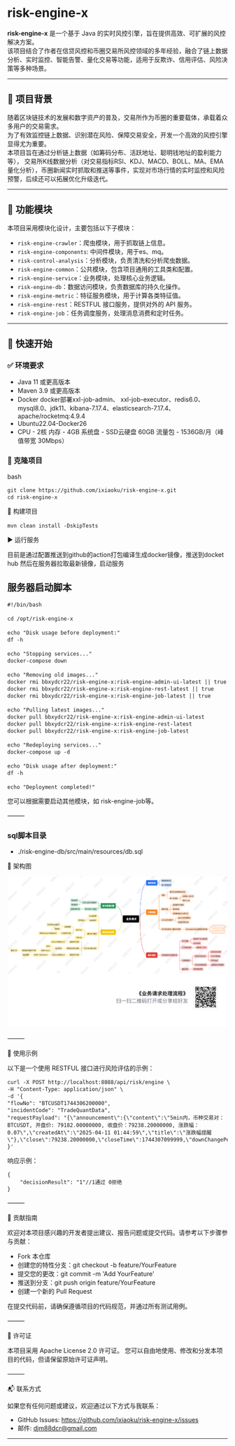
# risk-engine-x

**risk-engine-x** 是一个基于 Java 的实时风控引擎，旨在提供高效、可扩展的风控解决方案。  
该项目结合了作者在信贷风控和币圈交易所风控领域的多年经验，融合了链上数据分析、实时监控、智能告警、量化交易等功能，适用于反欺诈、信用评估、风险决策等多种场景。

---

## 📌 项目背景

随着区块链技术的发展和数字资产的普及，交易所作为币圈的重要载体，承载着众多用户的交易需求。  
为了有效监控链上数据、识别潜在风险、保障交易安全，开发一个高效的风控引擎显得尤为重要。  
本项目旨在通过分析链上数据（如筹码分布、活跃地址、聪明钱地址的盈利能力等）， 交易所K线数据分析（对交易指标RSI、KDJ、MACD、BOLL、MA、EMA量化分析），币圈新闻实时抓取和推送等事件，实现对市场行情的实时监控和风险预警，后续还可以拓展优化升级迭代。

---

## 🧩 功能模块

本项目采用模块化设计，主要包括以下子模块：

- `risk-engine-crawler`：爬虫模块，用于抓取链上信息。
- `risk-engine-components`: 中间件模块，用于es、mq。
- `risk-control-analysis`：分析模块，负责清洗和分析爬虫数据。
- `risk-engine-common`：公共模块，包含项目通用的工具类和配置。
- `risk-engine-service`：业务模块，处理核心业务逻辑。
- `risk-engine-db`：数据访问模块，负责数据库的持久化操作。
- `risk-engine-metric`：特征服务模块，用于计算各类特征值。
- `risk-engine-rest`：RESTFUL 接口服务，提供对外的 API 服务。
- `risk-engine-job`：任务调度服务，处理消息消费和定时任务。

---

## 🚀 快速开始

### ✅ 环境要求

- Java 11 或更高版本
- Maven 3.9 或更高版本
- Docker docker部署xxl-job-admin、 xxl-job-executor、redis6.0、mysql8.0、jdk11、kibana-7.17.4、elasticsearch-7.17.4、apache/rocketmq:4.9.4
- Ubuntu22.04-Docker26
- CPU - 2核 内存 - 4GB
  系统盘 - SSD云硬盘 60GB
  流量包 - 1536GB/月（峰值带宽 30Mbps）

### 🔧 克隆项目

bash
```
git clone https://github.com/ixiaoku/risk-engine-x.git
cd risk-engine-x
```

🔨 构建项目

`mvn clean install -DskipTests`

▶️ 运行服务

目前是通过配置推送到github的action打包编译生成docker镜像，推送到docket hub
然后在服务器拉取最新镜像，启动服务

## 服务器启动脚本
```
#!/bin/bash

cd /opt/risk-engine-x

echo "Disk usage before deployment:"
df -h

echo "Stopping services..."
docker-compose down

echo "Removing old images..."
docker rmi bbxydcr22/risk-engine-x:risk-engine-admin-ui-latest || true
docker rmi bbxydcr22/risk-engine-x:risk-engine-rest-latest || true
docker rmi bbxydcr22/risk-engine-x:risk-engine-job-latest || true

echo "Pulling latest images..."
docker pull bbxydcr22/risk-engine-x:risk-engine-admin-ui-latest
docker pull bbxydcr22/risk-engine-x:risk-engine-rest-latest
docker pull bbxydcr22/risk-engine-x:risk-engine-job-latest

echo "Redeploying services..."
docker-compose up -d

echo "Disk usage after deployment:"
df -h

echo "Deployment completed!"
```
您可以根据需要启动其他模块，如 risk-engine-job等。

⸻

### sql脚本目录
- ./risk-engine-db/src/main/resources/db.sql

🧱 架构图

![架构图](./doc/img.png)

⸻

📍 使用示例

以下是一个使用 RESTFUL 接口进行风险评估的示例：
```
curl -X POST http://localhost:8088/api/risk/engine \
-H "Content-Type: application/json" \
-d '{
"flowNo": "BTCUSDT1744306200000",
"incidentCode": "TradeQuantData",
"requestPayload": "{\"announcement\":{\"content\":\"5min内，币种交易对：BTCUSDT, 开盘价: 79182.00000000, 收盘价：79238.20000000, 涨跌幅：0.07\",\"createdAt\":\"2025-04-11 01:44:59\",\"title\":\"涨跌幅提醒\"},\"close\":79238.20000000,\"closeTime\":1744307099999,\"downChangePercent\":0,\"high\":79441.39000000,\"interval\":\"15m\",\"low\":79055.25000000,\"open\":79182.00000000,\"openTime\":1744306200000,\"quoteVolume\":22141752.22314620,\"symbol\":\"BTCUSDT\",\"takerBuyQuoteVolume\":10012098.84158940,\"takerBuyVolume\":126.31532000,\"tradeCount\":56258,\"upChangePercent\":0.07,\"volume\":279.40449000}"
}'

```
响应示例：
```
{
    "decisionResult": "1"//1通过 0拒绝
}
```


⸻

🤝 贡献指南

欢迎对本项目感兴趣的开发者提出建议、报告问题或提交代码。请参考以下步骤参与贡献：
-	Fork 本仓库
-	创建您的特性分支：git checkout -b feature/YourFeature
-	提交您的更改：git commit -m 'Add YourFeature'
-	推送到分支：git push origin feature/YourFeature
-	创建一个新的 Pull Request

在提交代码前，请确保遵循项目的代码规范，并通过所有测试用例。

⸻

📄 许可证

本项目采用 Apache License 2.0 许可证。
您可以自由地使用、修改和分发本项目的代码，但请保留原始许可证声明。

⸻

📬 联系方式

如果您有任何问题或建议，欢迎通过以下方式与我联系： 
- GitHub Issues: https://github.com/ixiaoku/risk-engine-x/issues
- 邮件: djm88dcr@gmail.com

---